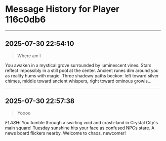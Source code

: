 # Message History for Player 116c0db6


---

## 2025-07-30 22:54:10

> Where am I 

You awaken in a mystical grove surrounded by luminescent vines. Stars reflect impossibly in a still pool at the center. Ancient runes dim around you as reality hums with magic. Three shadowy paths beckon: left toward silver chimes, middle toward ancient whispers, right toward ominous growls...

---

## 2025-07-30 22:57:38

> Yoooo

*FLASH!* You tumble through a swirling void and crash-land in Crystal City's main square! Tuesday sunshine hits your face as confused NPCs stare. A news board flickers nearby. Welcome to chaos, newcomer!